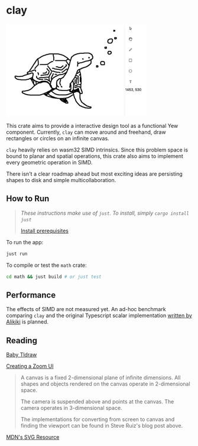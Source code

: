 # clay

<img src="./gocoturtle.png" alt="Goco Turtle" />

<br>

This crate aims to provide a interactive design tool as a functional Yew component. Currently, `clay` can move around and freehand, draw rectangles or circles on an infinite canvas.

`clay` heavily relies on wasm32 SIMD intrinsics. Since this problem space is bound to planar and spatial operations, this crate also aims to implement every geometric operation in SIMD.

There isn't a clear roadmap ahead but most exciting ideas are persisting shapes to disk and simple multicollaboration.

## How to Run
> *These instructions make use of `just`. To install, simply `cargo install just`*
>
> [Install prerequisites](https://yew.rs/docs/getting-started/introduction)

To run the app:
```bash
just run    
```

To compile or test the `math` crate:
```bash
cd math && just build # or just test
```

## Performance
The effects of SIMD are not measured yet. An ad-hoc benchmark comparing `clay` and the original Typescript scalar implementation [written by Alikiki](https://github.com/alikiki/baby-tldraw) is planned. 

## Reading 
[Baby Tldraw](https://www.hajeon.xyz/posts/post-content/20240413_tldraw.html)

[Creating a Zoom UI](https://www.steveruiz.me/posts/zoom-ui)

> A canvas is a fixed 2-dimensional plane of infinite dimensions. All shapes and objects rendered on the canvas operate in 2-dimensional space. 
> 
> The camera is suspended above and points at the canvas. The camera operates in 3-dimensional space.
>
> The implementations for converting from screen to canvas and finding the viewport can be found in Steve Ruiz's blog post above.

[MDN's SVG Resource](https://developer.mozilla.org/en-US/docs/Web/SVG)